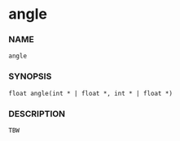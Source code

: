# angle

### NAME

    angle

### SYNOPSIS

    float angle(int * | float *, int * | float *)

### DESCRIPTION

    TBW

